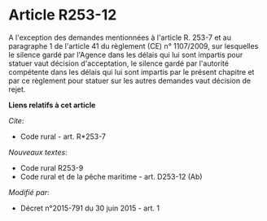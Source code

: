 # Article R253-12

A l'exception des demandes mentionnées à l'article R. 253-7 et au paragraphe 1 de l'article 41 du règlement (CE) n°
1107/2009, sur lesquelles le silence gardé par l'Agence dans les délais qui lui sont impartis pour statuer vaut décision
d'acceptation, le silence gardé par l'autorité compétente dans les délais qui lui sont impartis par le présent chapitre et
par ce règlement pour statuer sur les autres demandes vaut décision de rejet.

**Liens relatifs à cet article**

_Cite_:

  - Code rural - art. R*253-7

_Nouveaux textes_:

  - Code rural R253-9
  - Code rural et de la pêche maritime - art. D253-12 (Ab)

_Modifié par_:

  - Décret n°2015-791 du 30 juin 2015 - art. 1
